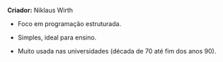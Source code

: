 
**Criador:** Niklaus Wirth

- Foco em programação estruturada.
    
- Simples, ideal para ensino.
    
- Muito usada nas universidades (década de 70 até fim dos anos 90).
